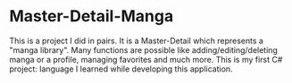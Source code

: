 # Master-Detail-Manga
This is a project I did in pairs. It is a Master-Detail which represents a "manga library". Many functions are possible like adding/editing/deleting manga or a profile, managing favorites and much more.
This is my first C# project: language I learned while developing this application.

